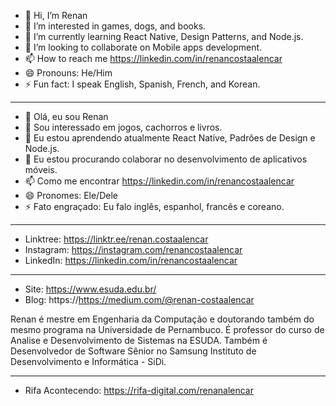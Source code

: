 - 👋 Hi, I’m Renan
- 👀 I’m interested in games, dogs, and books.
- 🌱 I’m currently learning React Native, Design Patterns, and Node.js.
- 💞️ I’m looking to collaborate on Mobile apps development.
- 📫 How to reach me https://linkedin.com/in/renancostaalencar
- 😄 Pronouns: He/Him
- ⚡ Fun fact: I speak English, Spanish, French, and Korean.

---
- 👋 Olá, eu sou Renan
- 👀 Sou interessado em jogos, cachorros e livros.
- 🌱 Eu estou aprendendo atualmente React Native, Padrões de Design e Node.js.
- 💞️ Eu estou procurando colaborar no desenvolvimento de aplicativos móveis.
- 📫 Como me encontrar https://linkedin.com/in/renancostaalencar
- 😄 Pronomes: Ele/Dele
- ⚡ Fato engraçado: Eu falo inglês, espanhol, francês e coreano.

---
- Linktree: https://linktr.ee/renan.costaalencar
- Instagram: https://instagram.com/renancostaalencar
- LinkedIn: https://linkedin.com/in/renancostaalencar

---

- Site: https://www.esuda.edu.br/
- Blog: https://https://medium.com/@renan-costaalencar

Renan é mestre em Engenharia da Computação e doutorando também do mesmo programa na Universidade de Pernambuco. É professor do curso de Analise e Desenvolvimento de Sistemas na ESUDA. Também é Desenvolvedor de Software Sênior no Samsung Instituto de Desenvolvimento e Informática - SiDi.

---
- Rifa Acontecendo: https://rifa-digital.com/renanalencar

<!---
mr-costaalencar/mr-costaalencar is a ✨ special ✨ repository because its `README.md` (this file) appears on your GitHub profile.
You can click the Preview link to take a look at your changes.
--->
